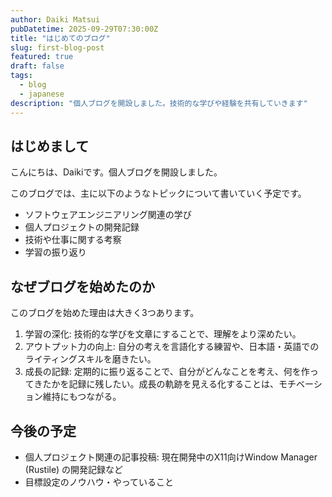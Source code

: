 ```yaml
---
author: Daiki Matsui
pubDatetime: 2025-09-29T07:30:00Z
title: "はじめてのブログ"
slug: first-blog-post
featured: true
draft: false
tags:
  - blog
  - japanese
description: "個人ブログを開設しました。技術的な学びや経験を共有していきます"
---
```


## はじめまして

こんにちは、Daikiです。個人ブログを開設しました。

このブログでは、主に以下のようなトピックについて書いていく予定です。

- ソフトウェアエンジニアリング関連の学び
- 個人プロジェクトの開発記録
- 技術や仕事に関する考察
- 学習の振り返り

## なぜブログを始めたのか

このブログを始めた理由は大きく3つあります。

1. 学習の深化: 技術的な学びを文章にすることで、理解をより深めたい。
2. アウトプット力の向上: 自分の考えを言語化する練習や、日本語・英語でのライティングスキルを磨きたい。
3. 成長の記録: 定期的に振り返ることで、自分がどんなことを考え、何を作ってきたかを記録に残したい。成長の軌跡を見える化することは、モチベーション維持にもつながる。

## 今後の予定

- 個人プロジェクト関連の記事投稿: 現在開発中のX11向けWindow Manager (Rustile) の開発記録など
- 目標設定のノウハウ・やっていること
